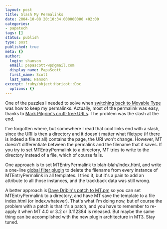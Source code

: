 ```yaml
---
layout: post
title: Slash My Permalinks
date: 2004-10-08 20:10:34.000000000 +02:00
categories:
- papatech
tags: []
status: publish
type: post
published: true
meta: {}
author:
  login: shanson
  email: papascott-wp@gmail.com
  display_name: PapaScott
  first_name: Scott
  last_name: Hanson
excerpt: !ruby/object:Hpricot::Doc
  options: {}
---
```

<p>One of the puzzles I needed to solve when <a href="http://www.papascott.de/archives/2004/10/06/new-motor/">switching back to Movable Type</a> was how to keep my permalinks. Actually, most of the permalink was easy, thanks to <a href="http://diveintomark.org/archives/2003/08/15/slugs" title="Cruft-free URLs in Movable Type [dive into mark]">Mark Pilgrim's cruft-free URLs</a>. The problem was the slash at the end. </p>
<p>I've forgotten where, but somewhere I read that cool links end with a slash, since the URI is then a directory and it doesn't matter what filetype (if there is indeed a file at all) contains the page, the URI won't change. However, MT doesn't differentiate between the permalink and the filename that it saves. If you try to set MTEntryPermalink to a directory, MT tries to write to the directory instead of a file, which of course fails.</p>
<p>One approach is to set MTEntryPermalink to blah-blah/index.html, and write a one-line <a href="http://www.movabletype.org/docs/mtmanual_programmatic.html#plugins" title="add_global_filter(slashify=>sub{my $s=$_[0];$s=~s!index.[\w]*$!!g;$s;});">global filter plugin</a> to delete the filename from every instance of MTEntryPermalink in all templates. I tried it, but it's a pain to add an attribute to all those instances, and the trackback data was still wrong.</p>
<p>A better approach is <a href="http://www.dribin.org/dave/blog/archives/2003/09/24/permalink_urls/" title="Dave Dribin's blog: Fixing Movable Type's Permalink URLs">Dave Dribin's patch to MT.pm</a> so you can set MTEntryPermalink to a directory, and have MT save the template to a file index.html (or index.whatever). That's what I'm doing now, but of course the problem with a patch is that it's a patch, and you have to remember to re-apply it when MT 4.0 or 3.2 or 3.112384 is released. But maybe the same thing can be accomplished with the new plugin architecture in MT3. Stay tuned.</p>
